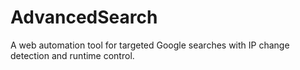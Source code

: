 # AdvancedSearch
A web automation tool for targeted Google searches with IP change detection and runtime control.

